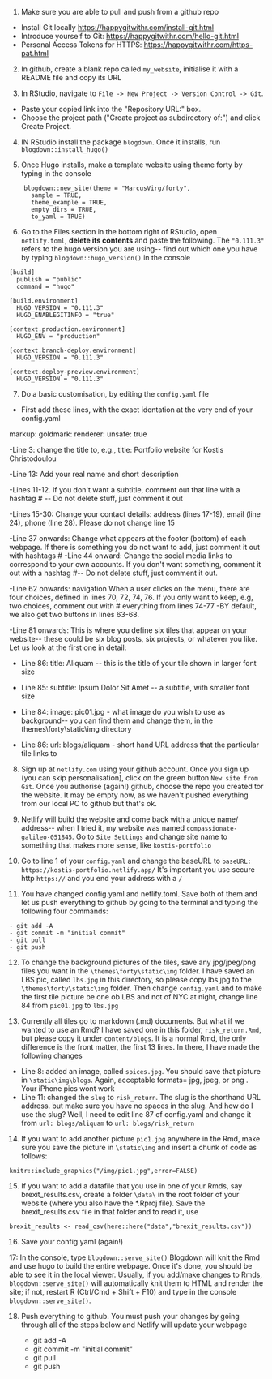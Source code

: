 1.  Make sure you are able to pull and push from a github repo

-   Install Git locally <https://happygitwithr.com/install-git.html>
-   Introduce yourself to Git: <https://happygitwithr.com/hello-git.html>
-   Personal Access Tokens for HTTPS: <https://happygitwithr.com/https-pat.html>

2.  In github, create a blank repo called `my_website`, initialise it with a README file and copy its URL

3.  In RStudio, navigate to `File -> New Project -> Version Control -> Git`.

-   Paste your copied link into the "Repository URL:" box.
-   Choose the project path ("Create project as subdirectory of:") and click Create Project.

4.  IN RStudio install the package `blogdown`. Once it installs, run `blogdown::install_hugo()`

5.  Once Hugo installs, make a template website using theme forty by typing in the console

<!-- -->

        blogdown::new_site(theme = "MarcusVirg/forty", 
          sample = TRUE, 
          theme_example = TRUE,            
          empty_dirs = TRUE,            
          to_yaml = TRUE)

6.  Go to the Files section in the bottom right of RStudio, open `netlify.toml`, **delete its contents** and paste the following. The `"0.111.3"` refers to the hugo version you are using-- find out which one you have by typing `blogdown::hugo_version()` in the console

<!-- -->

    [build] 
      publish = "public"
      command = "hugo"

    [build.environment]
      HUGO_VERSION = "0.111.3"
      HUGO_ENABLEGITINFO = "true"

    [context.production.environment]
      HUGO_ENV = "production"
      
    [context.branch-deploy.environment]
      HUGO_VERSION = "0.111.3"

    [context.deploy-preview.environment]
      HUGO_VERSION = "0.111.3"  

7.  Do a basic customisation, by editing the `config.yaml` file

- First add these lines, with the exact identation at the very end of your config.yaml

<!-- -->

markup:
  goldmark:
    renderer:
      unsafe: true  


-Line 3: change the title to, e.g., title: Portfolio website for Kostis Christodoulou

-Line 13: Add your real name and short description

-Lines 11-12. If you don't want a subtitle, comment out that line with a hashtag \# -- Do not delete stuff, just comment it out

-Lines 15-30: Change your contact details: address (lines 17-19), email (line 24), phone (line 28). Please do not change line 15

-Line 37 onwards: Change what appears at the footer (bottom) of each webpage. If there is something you do not want to add, just comment it out with hashtags \# -Line 44 onward: Change the social media links to correspond to your own accounts. If you don't want something, comment it out with a hashtag \#-- Do not delete stuff, just comment it out.

-Line 62 onwards: navigation When a user clicks on the menu, there are four choices, defined in lines 70, 72, 74, 76. If you only want to keep, e.g, two choices, comment out with \# everything from lines 74-77 -BY default, we also get two buttons in lines 63-68.

-Line 81 onwards: This is where you define six tiles that appear on your website-- these could be six blog posts, six projects, or whatever you like. Let us look at the first one in detail:

-   Line 86: title: Aliquam -- this is the title of your tile shown in larger font size

-   Line 85: subtitle: Ipsum Dolor Sit Amet -- a subtitle, with smaller font size

-   Line 84: image: pic01.jpg - what image do you wish to use as background-- you can find them and change them, in the themes\forty\static\img directory

-   Line 86: url: blogs/aliquam - short hand URL address that the particular tile links to

8.  Sign up at `netlify.com` using your github account. Once you sign up (you can skip personalisation), click on the green button `New site from Git`. Once you authorise (again!) github, choose the repo you created tor the website. It may be empty now, as we haven't pushed everything from our local PC to github but that's ok.

9.  Netlify will build the website and come back with a unique name/ address-- when I tried it, my website was named `compassionate-galileo-051845`. Go to `Site Settings` and change site name to something that makes more sense, like `kostis-portfolio`

10. Go to line 1 of your `config.yaml` and change the baseURL to `baseURL: https://kostis-portfolio.netlify.app/` It's important you use secure http `https://` and you end your address with a `/`

11. You have changed config.yaml and netlify.toml. Save both of them and let us push everything to github by going to the terminal and typing the following four commands:

<!-- -->

    - git add -A
    - git commit -m "initial commit"
    - git pull
    - git push

12. To change the background pictures of the tiles, save any jpg/jpeg/png files you want in the `\themes\forty\static\img` folder. I have saved an LBS pic, called `lbs.jpg` in this directory, so please copy lbs.jpg to the `\themes\forty\static\img` folder. Then change `config.yaml` and to make the first tile picture be one ob LBS and not of NYC at night, change line 84 from `pic01.jpg` to `lbs.jpg`

13. Currently all tiles go to markdown (.md) documents. But what if we wanted to use an Rmd? I have saved one in this folder, `risk_return.Rmd`, but please copy it under `content/blogs`. It is a normal Rmd, the only difference is the front matter, the first 13 lines. In there, I have made the following changes

-   Line 8: added an image, called `spices.jpg`. You should save that picture in `\static\img\blogs`. Again, acceptable formats= jpg, jpeg, or png . Your iPhone pics wont work
-   Line 11: changed the `slug` to `risk_return`. The slug is the shorthand URL address. but make sure you have no spaces in the slug. And how do I use the slug? Well, I need to edit line 87 of config.yaml and change it from `url: blogs/aliquam` to `url: blogs/risk_return`


14. If you want to add another picture `pic1.jpg` anywhere in the Rmd, make sure you save the picture in `\static\img` and insert a chunk of code as follows:

```
knitr::include_graphics("/img/pic1.jpg",error=FALSE)
```

15. If you want to add a datafile that you use in one of your Rmds, say brexit_results.csv, create a folder `\data\` in the root folder of your website (where you also have the *.Rproj file). Save the brexit_results.csv file in that folder and to read it, use 

```
brexit_results <- read_csv(here::here("data","brexit_results.csv"))
```

16. Save your config.yaml (again!)

17: In the console, type `blogdown::serve_site()` Blogdown will knit the Rmd and use hugo to build the entire webpage. Once it's done, you should be able to see it in the local viewer. Usually, if you add/make changes to Rmds, `blogdown::serve_site()` will automatically knit them to HTML and render the site; if not, restart R (Ctrl/Cmd + Shift + F10) and type in the console `blogdown::serve_site()`.

18. Push everything to github. You must push your changes by going through all of the steps below and Netlify will update your webpage


    - git add -A
    - git commit -m "initial commit"
    - git pull
    - git push
